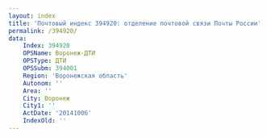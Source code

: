```yaml
---
layout: index
title: 'Почтовый индекс 394920: отделение почтовой связи Почты России'
permalink: /394920/
data:
    Index: 394920
    OPSName: Воронеж-ДТИ
    OPSType: ДТИ
    OPSSubm: 394001
    Region: 'Воронежская область'
    Autonom: ''
    Area: ''
    City: Воронеж
    City1: ''
    ActDate: '20141006'
    IndexOld: ''
---
```

